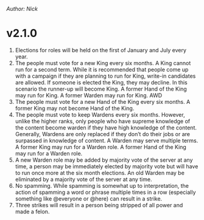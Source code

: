<meta name="description" content="Nick's basic constitution. Set out the base of the server owner transition." />

*Author: Nick*

# v2.1.0

1.  Elections for roles will be held on the first of January and July every year.
2.  The people must vote for a new King every six months. A King cannot run for a second term. While it is recommended that people come up with a campaign if they are planning to run for King, write-in candidates are allowed. If someone is elected the King, they may decline. In this scenario the runner-up will become King. A former Hand of the King may run for King. A former Warden may run for King. AWD
3.  The people must vote for a new Hand of the King every six months. A former King may not become Hand of the King.
4.  The people must vote to keep Wardens every six months. However, unlike the higher ranks, only people who have supreme knowledge of the content become warden if they have high knowledge of the content. Generally, Wardens are only replaced if they don’t do their jobs or are surpassed in knowledge of content. A Warden may serve multiple terms. A former King may run for a Warden role. A former Hand of the King may run for a Warden role.
5.  A new Warden role may be added by majority vote of the server at any time, a person may be immediately elected by majority vote but will have to run once more at the six month elections. An old Warden may be eliminated by a majority vote of the server at any time.
6.  No spamming. While spamming is somewhat up to interpretation, the action of spamming a word or phrase multiple times in a row (especially something like @everyone or @here) can result in a strike.
7.  Three strikes will result in a person being stripped of all power and made a felon.